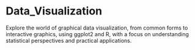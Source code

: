 # Data_Visualization
Explore the world of graphical data visualization, from common forms to interactive graphics, using ggplot2 and R, with a focus on understanding statistical perspectives and practical applications.
